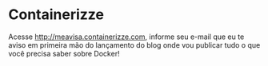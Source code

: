 # Containerizze
Acesse http://meavisa.containerizze.com, informe seu e-mail que eu te aviso em primeira mão do lançamento do blog onde vou publicar tudo o que você precisa saber sobre Docker!
